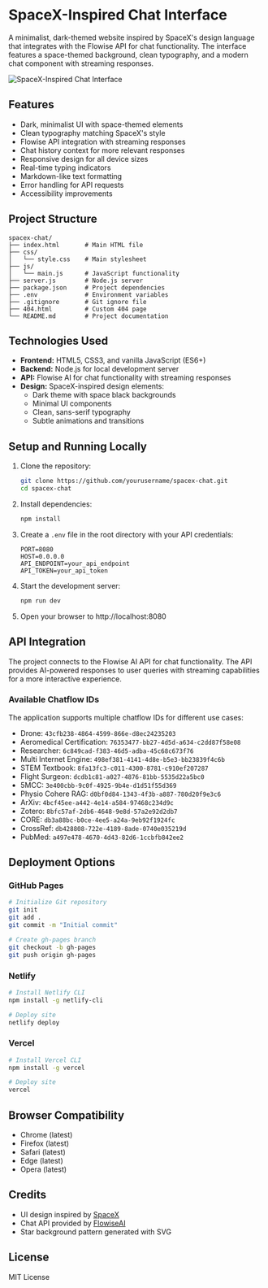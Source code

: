 # SpaceX-Inspired Chat Interface

A minimalist, dark-themed website inspired by SpaceX's design language that integrates with the Flowise API for chat functionality. The interface features a space-themed background, clean typography, and a modern chat component with streaming responses.

![SpaceX-Inspired Chat Interface](https://i.imgur.com/placeholder.png)

## Features

- Dark, minimalist UI with space-themed elements
- Clean typography matching SpaceX's style
- Flowise API integration with streaming responses
- Chat history context for more relevant responses
- Responsive design for all device sizes
- Real-time typing indicators
- Markdown-like text formatting
- Error handling for API requests
- Accessibility improvements

## Project Structure

```
spacex-chat/
├── index.html       # Main HTML file
├── css/
│   └── style.css    # Main stylesheet
├── js/
│   └── main.js      # JavaScript functionality
├── server.js        # Node.js server
├── package.json     # Project dependencies
├── .env             # Environment variables
├── .gitignore       # Git ignore file
├── 404.html         # Custom 404 page
└── README.md        # Project documentation
```

## Technologies Used

- **Frontend:** HTML5, CSS3, and vanilla JavaScript (ES6+)
- **Backend:** Node.js for local development server
- **API:** Flowise AI for chat functionality with streaming responses
- **Design:** SpaceX-inspired design elements:
  - Dark theme with space black backgrounds
  - Minimal UI components
  - Clean, sans-serif typography
  - Subtle animations and transitions

## Setup and Running Locally

1. Clone the repository:
   ```bash
   git clone https://github.com/yourusername/spacex-chat.git
   cd spacex-chat
   ```

2. Install dependencies:
   ```bash
   npm install
   ```

3. Create a `.env` file in the root directory with your API credentials:
   ```
   PORT=8080
   HOST=0.0.0.0
   API_ENDPOINT=your_api_endpoint
   API_TOKEN=your_api_token
   ```

4. Start the development server:
   ```bash
   npm run dev
   ```

5. Open your browser to http://localhost:8080

## API Integration

The project connects to the Flowise AI API for chat functionality. The API provides AI-powered responses to user queries with streaming capabilities for a more interactive experience.

### Available Chatflow IDs

The application supports multiple chatflow IDs for different use cases:

- Drone: `43cfb238-4864-4599-866e-d8ec24235203`
- Aeromedical Certification: `76353477-bb27-4d5d-a634-c2dd87f58e08`
- Researcher: `6c849cad-f383-46d5-adba-45c68c673f76`
- Multi Internet Engine: `498ef381-4141-4d8e-b5e3-bb23839f4c6b`
- STEM Textbook: `8fa13fc3-c011-4300-8781-c910ef207287`
- Flight Surgeon: `dcdb1c81-a027-4876-81bb-5535d22a5bc0`
- 5MCC: `3e400cbb-9c0f-4925-9b4e-d1d51f55d369`
- Physio Cohere RAG: `d0bf0d84-1343-4f3b-a887-780d20f9e3c6`
- ArXiv: `4bcf45ee-a442-4e14-a584-97468c234d9c`
- Zotero: `8bfc57af-2db6-4648-9e8d-57a2e92d2db7`
- CORE: `db3a88bc-b0ce-4ee5-a24a-9eb92f1924fc`
- CrossRef: `db428808-722e-4189-8ade-0740e035219d`
- PubMed: `a497e478-4670-4d43-82d6-1ccbfb842ee2`

## Deployment Options

### GitHub Pages

```bash
# Initialize Git repository
git init
git add .
git commit -m "Initial commit"

# Create gh-pages branch
git checkout -b gh-pages
git push origin gh-pages
```

### Netlify

```bash
# Install Netlify CLI
npm install -g netlify-cli

# Deploy site
netlify deploy
```

### Vercel

```bash
# Install Vercel CLI
npm install -g vercel

# Deploy site
vercel
```

## Browser Compatibility

- Chrome (latest)
- Firefox (latest)
- Safari (latest)
- Edge (latest)
- Opera (latest)

## Credits

- UI design inspired by [SpaceX](https://www.spacex.com/)
- Chat API provided by [FlowiseAI](https://flowiseai.com/)
- Star background pattern generated with SVG

## License

MIT License 